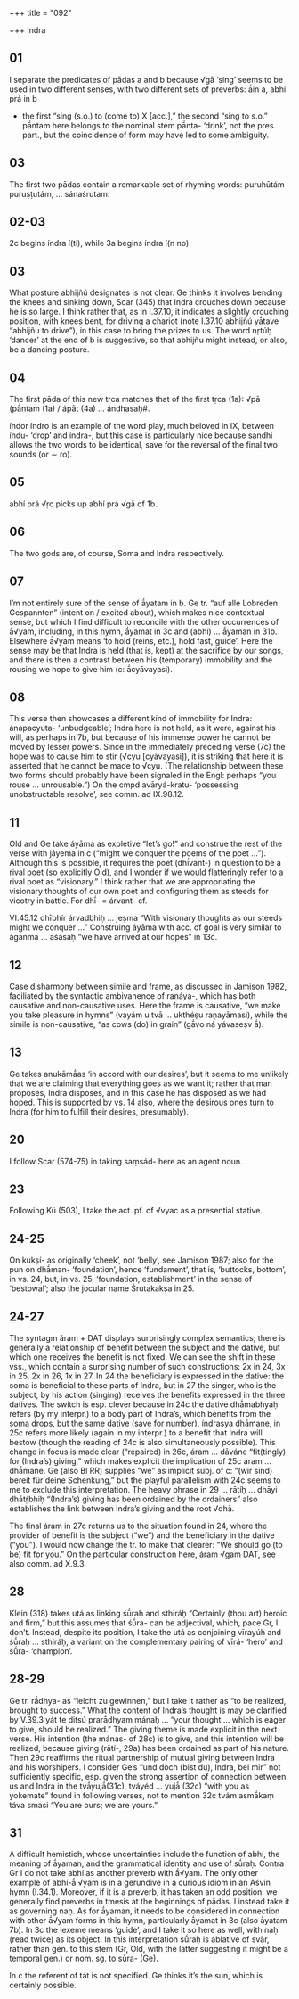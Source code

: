 +++
title = "092"

+++
Indra


## 01
I separate the predicates of pādas a and b because √gā ‘sing’ seems to be used in two different senses, with two different sets of preverbs: ā́in a, abhí prá in b

- the first “sing (s.o.) to (come to) X [acc.],” the second “sing to s.o.”
pā́ntam here belongs to the nominal stem pā́nta- ‘drink’, not the pres. part., but the coincidence of form may have led to some ambiguity.


## 03
The first two pādas contain a remarkable set of rhyming words: puruhūtám puruṣṭutám, … sánaśrutam.

## 02-03
2c begins índra í(ti), while 3a begins índra í(n no).


## 03
What posture abhijñú designates is not clear. Ge thinks it involves bending the knees and sinking down, Scar (345) that Indra crouches down because he is so large. I think rather that, as in I.37.10, it indicates a slightly crouching position, with knees bent, for driving a chariot (note I.37.10 abhijñú yā́tave “abhijñu to drive”), in this case to bring the prizes to us. The word nṛtúḥ ‘dancer’ at the end of b is suggestive, so that abhijñu might instead, or also, be a dancing posture.


## 04
The first pāda of this new tṛca matches that of the first tṛca (1a): √pā (pā́ntam (1a) / ápāt (4a) … ándhasaḥ#.

índor índro is an example of the word play, much beloved in IX, between índu- ‘drop’ and índra-, but this case is particularly nice because sandhi allows the two words to be identical, save for the reversal of the final two sounds (or ∼ ro).


## 05
abhí prá √ṛc picks up abhí prá √gā of 1b.

## 06
The two gods are, of course, Soma and Indra respectively.


## 07
I’m not entirely sure of the sense of ā́yatam in b. Ge tr. “auf alle Lobreden Gespannten” (intent on / excited about), which makes nice contextual sense, but which I find difficult to reconcile with the other occurrences of ā́√yam, including, in this hymn, ā́yamat in 3c and (abhí) … ā́yaman in 31b. Elsewhere ā́√yam means ‘to hold (reins, etc.), hold fast, guide’. Here the sense may be that Indra is held (that is, kept) at the sacrifice by our songs, and there is then a contrast between his (temporary) immobility and the rousing we hope to give him (c: ā́cyāvayasi).


## 08
This verse then showcases a different kind of immobility for Indra: ánapacyuta- ‘unbudgeable’; Indra here is not held, as it were, against his will, as perhaps in 7b, but because of his immense power he cannot be moved by lesser powers. Since in the immediately preceding verse (7c) the hope was to cause him to stir (√cyu [cyāvayasi]), it is striking that here it is asserted that he cannot be made to √cyu. (The relationship between these two forms should probably have been signaled in the Engl: perhaps “you rouse ... unrousable.”) On the cmpd avāryá-kratu- ‘possessing unobstructable resolve’, see comm. ad IX.98.12.


## 11
Old and Ge take áyāma as expletive “let’s go!” and construe the rest of the verse with jáyema in c (“might we conquer the poems of the poet …”). Although this is possible, it requires the poet (dhī́vant-) in question to be a rival poet (so explicitly Old), and I wonder if we would flatteringly refer to a rival poet as “visionary.” I think rather that we are appropriating the visionary thoughts of our own poet and configuring them as steeds for vicotry in battle. For dhī́- = árvant- cf.

VI.45.12 dhībhír árvadbhiḥ ... jeṣma “With visionary thoughts as our steeds might we conquer …” Construing áyāma with acc. of goal is very similar to áganma … āśásaḥ “we have arrived at our hopes” in 13c.


## 12
Case disharmony between simile and frame, as discussed in Jamison 1982, faciliated by the syntactic ambivanence of raṇáya-, which has both causative and non-causative uses. Here the frame is causative, “we make you take pleasure in hymns” (vayám u tvā … ukthéṣu raṇayāmasi), while the simile is non-causative, “as cows (do) in grain” (gā́vo ná yávaseṣv ā́).


## 13
Ge takes anukāmā́as ‘in accord with our desires’, but it seems to me unlikely that we are claiming that everything goes as we want it; rather that man proposes, Indra disposes, and in this case he has disposed as we had hoped. This is supported by vs. 14 also, where the desirous ones turn to Indra (for him to fulfill their desires, presumably).


## 20
I follow Scar (574-75) in taking saṃsád- here as an agent noun.

## 23
Following Kü (503), I take the act. pf. of √vyac as a presential stative.

## 24-25
On kukṣí- as originally ‘cheek’, not ‘belly’, see Jamison 1987; also for the pun on dhā́man- ‘foundation’, hence ‘fundament’, that is, ‘buttocks, bottom’, in vs. 24, but, in vs. 25, ‘foundation, establishment’ in the sense of ‘bestowal’; also the jocular name Śrutakakṣa in 25.

## 24-27
The syntagm áram + DAT displays surprisingly complex semantics; there is generally a relationship of benefit between the subject and the dative, but which one receives the benefit is not fixed. We can see the shift in these vss., which contain a surprising number of such constructions: 2x in 24, 3x in 25, 2x in 26, 1x in 27. In 24 the beneficiary is expressed in the dative: the soma is beneficial to these parts of Indra, but in 27 the singer, who is the subject, by his action (singing) receives the benefits expressed in the three datives. The switch is esp. clever because in 24c the dative dhā́mabhyaḥ refers (by my interpr.) to a body part of Indra’s, which benefits from the soma drops, but the same dative (save for number), índrasya dhā́mane, in 25c refers more likely (again in my interpr.) to a benefit that Indra will bestow (though the reading of 24c is also simultaneously possible). This change in focus is made clear (“repaired) in 26c, áram … dāváne “fit(tingly) for (Indra’s) giving,” which makes explicit the implication of 25c áram … dhā́mane. Ge (also Bl RR) supplies “we” as implicit subj. of c: “(wir sind) bereit für deine Schenkung,” but the playful parallelism with 24c seems to me to exclude this interpretation. The heavy phrase in 29 … rātíḥ … dhāyi dhātṛ́bhiḥ “(Indra’s) giving has been ordained by the ordainers” also establishes the link between Indra’s giving and the root √dhā.

The final áram in 27c returns us to the situation found in 24, where the provider of benefit is the subject (“we”) and the beneficiary in the dative (“you”). I would now change the tr. to make that clearer: “We should go (to be) fit for you.” On the particular construction here, áram √gam DAT, see also comm. ad X.9.3.


## 28
Klein (318) takes utá as linking śū́raḥ and sthiráḥ “Certainly (thou art) heroic and firm,” but this assumes that śū́ra- can be adjectival, which, pace Gr, I don’t. Instead, despite its position, I take the utá as conjoining vīrayúḥ and śū́raḥ … sthiráḥ, a variant on the complementary pairing of vīrá- ‘hero’ and śū́ra- ‘champion’.

## 28-29
Ge tr. rā́dhya- as “leicht zu gewinnen,” but I take it rather as “to be realized, brought to success.” What the content of Indra’s thought is may be clarified by V.39.3 yát te ditsú prarā́dhyam mánaḥ ... “your thought ... which is eager to give, should be realized.” The giving theme is made explicit in the next verse. His intention (the mánas- of 28c) is to give, and this intention will be realized, because giving (rātí-, 29a) has been ordained as part of his nature. Then 29c reaffirms the ritual partnership of mutual giving between Indra and his worshipers. I consider Ge’s “und doch (bist du), Indra, bei mir” not sufficiently specific, esp. given the strong assertion of connection between us and Indra in the tvā́yujā́(31c), tváyéd … yujā́ (32c) “with you as yokemate” found in following verses, not to mention 32c tvám asmā́kaṃ táva smasi “You are ours; we are yours.”


## 31
A difficult hemistich, whose uncertainties include the function of abhí, the meaning of ā́yaman, and the grammatical identity and use of sū́raḥ. Contra Gr I do not take abhí as another preverb with ā́√yam. The only other example of abhí-ā́ √yam is in a gerundive in a curious idiom in an Aśvin hymn (I.34.1). Moreover, if it is a preverb, it has taken an odd position: we generally find preverbs in tmesis at the beginnings of pādas. I instead take it as governing naḥ. As for ā́yaman, it needs to be considered in connection with other ā́√yam forms in this hymn, particularly ā́yamat in 3c (also ā́yatam 7b). In 3c the lexeme means ‘guide’, and I take it so here as well, with naḥ (read twice) as its object. In this interpretation sū́raḥ is ablative of svàr, rather than gen. to this stem (Gr, Old, with the latter suggesting it might be a temporal gen.) or nom. sg. to sū́ra- (Ge).

In c the referent of tát is not specified. Ge thinks it’s the sun, which is certainly possible.
